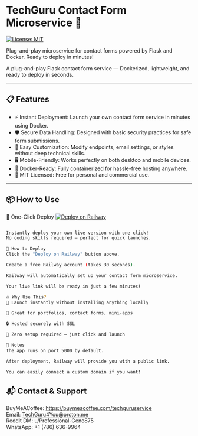 # TechGuru Contact Form Microservice 🚀

[![License: MIT](https://img.shields.io/badge/License-MIT-yellow.svg)](LICENSE)

Plug-and-play microservice for contact forms powered by Flask and Docker. Ready to deploy in minutes!

A plug-and-play Flask contact form service — Dockerized, lightweight, and ready to deploy in seconds.

---

## 📋 Features

- ⚡ Instant Deployment: Launch your own contact form service in minutes using Docker.
- 🛡️ Secure Data Handling: Designed with basic security practices for safe form submissions.
- 🔧 Easy Customization: Modify endpoints, email settings, or styles without deep technical skills.
- 🖥️ Mobile-Friendly: Works perfectly on both desktop and mobile devices.
- 🐳 Docker-Ready: Fully containerized for hassle-free hosting anywhere.
- 📜 MIT Licensed: Free for personal and commercial use.

---

## 📦 How to Use 
🚀 One-Click Deploy
[![Deploy on Railway](https://railway.com/button.svg)](https://railway.com/template/pDM1dq?referralCode=IZm0WS)
```bash

Instantly deploy your own live version with one click!
No coding skills required — perfect for quick launches.

🔧 How to Deploy
Click the "Deploy on Railway" button above.

Create a free Railway account (takes 30 seconds).

Railway will automatically set up your contact form microservice.

Your live link will be ready in just a few minutes!

🔥 Why Use This?
🚀 Launch instantly without installing anything locally

💼 Great for portfolios, contact forms, mini-apps

🔒 Hosted securely with SSL

🧠 Zero setup required — just click and launch

📄 Notes
The app runs on port 5000 by default.

After deployment, Railway will provide you with a public link.

You can easily connect a custom domain if you want!

```

## 📬 Contact & Support
BuyMeACoffee: https://buymeacoffee.com/techguruservice  
Email: TechGuru4You@proton.me  
Reddit DM: u/Professional-Gene875  
WhatsApp: +1 (786) 636-9964
